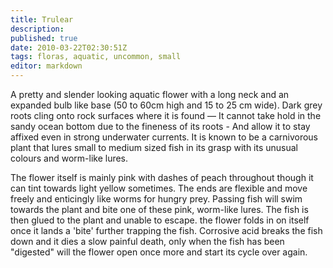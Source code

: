 ```yaml
---
title: Trulear
description:
published: true
date: 2010-03-22T02:30:51Z
tags: floras, aquatic, uncommon, small
editor: markdown
---
```


A pretty and slender looking aquatic flower with a long neck and an expanded bulb like base (50 to 60cm high and 15 to 25 cm wide). Dark grey roots cling onto rock surfaces where it is found — It cannot take hold in the sandy ocean bottom due to the fineness of its roots - And allow it to stay affixed even in strong underwater currents. It is known to be a carnivorous plant that lures small to medium sized fish in its grasp with its unusual colours and worm-like lures.

The flower itself is mainly pink with dashes of peach throughout though it can tint towards light yellow sometimes. The ends are flexible and move freely and enticingly like worms for hungry prey. Passing fish will swim towards the plant and bite one of these pink, worm-like lures. The fish is then glued to the plant and unable to escape. the flower folds in on itself once it lands a 'bite' further trapping the fish. Corrosive acid breaks the fish down and it dies a slow painful death, only when the fish has been "digested" will the flower open once more and start its cycle over again.